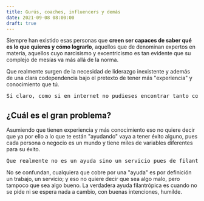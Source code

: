 ```yaml
---
title: Gurús, coaches, influencers y demás
date: 2021-09-08 08:00:00
draft: true
---
```

Siempre han existido esas personas que **creen ser capaces de saber qué es lo que quieres y cómo lograrlo**, aquellos que de denominan expertos en materia, aquellos cuyo narcisismo y excentricismo es tan evidente que su complejo de mesías va más allá de la norma.

Que realmente surgen de la necesidad de liderazgo inexistente y además de una clara codependencia bajo el pretexto de tener más "experiencia" y conocimiento que tú.

<pre>Sí claro, como si en internet no pudieses encontrar tanto conocimiento libre y gratuito🙄</pre>

## ¿Cuál es el gran problema?

Asumiendo que tienen experiencia y más conocimiento eso no quiere decir que ya por ello a lo que te están "ayudando" vaya a tener éxito alguno, pues cada persona o negocio es un mundo y tiene miles de variables diferentes para su éxito.

<pre>Que realmente no es un ayuda sino un servicio pues de filantrópicos no tienen nada. 🤑🤑🤑</pre>

No se confundan, cualquiera que cobre por una "ayuda" es por definición un trabajo, un servicio; y eso no quiere decir que sea algo malo, pero tampoco que sea algo bueno. La verdadera ayuda filantrópica es cuando no se pide ni se espera nada a cambio, con buenas intenciones, humilde.